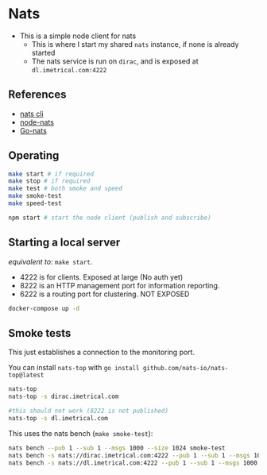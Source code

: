 # Nats

- This is a simple node client for nats
  - This is where I start my shared `nats` instance, if none is already started
  - The nats service is run on `dirac`, and is exposed at `dl.imetrical.com:4222`

## References

- [nats cli](https://github.com/nats-io/natscli)
- [node-nats](https://github.com/nats-io/node-nats)
- [Go-nats](https://github.com/nats-io/go-nats)

## Operating

```bash
make start # if required
make stop # if required
make test # both smoke and speed
make smoke-test
make speed-test

npm start # start the node client (publish and subscribe)
```

## Starting a local server

_equivalent to:_ `make start`.

- 4222 is for clients. Exposed at large (No auth yet)
- 8222 is an HTTP management port for information reporting.
- 6222 is a routing port for clustering. NOT EXPOSED

```bash
docker-compose up -d
```

## Smoke tests

This just establishes a connection to the monitoring port.

You can install `nats-top` with `go install github.com/nats-io/nats-top@latest`

```bash
nats-top
nats-top -s dirac.imetrical.com

#this should not work (8222 is not published)
nats-top -s dl.imetrical.com
```

This uses the nats bench (`make smoke-test`):

```bash
nats bench --pub 1 --sub 1 --msgs 1000 --size 1024 smoke-test
nats bench -s nats://dirac.imetrical.com:4222 --pub 1 --sub 1 --msgs 1000 --size 1024 smoke-test
nats bench -s nats://dl.imetrical.com:4222 --pub 1 --sub 1 --msgs 1000 --size 1024 smoke-test
```
